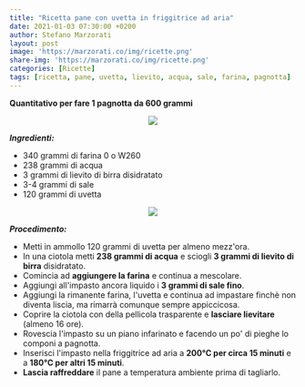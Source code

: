 ```yaml
---
title: "Ricetta pane con uvetta in friggitrice ad aria"
date: 2021-01-03 07:30:00 +0200
author: Stefano Marzorati
layout: post
image: 'https://marzorati.co/img/ricette.png'
share-img: 'https://marzorati.co/img/ricette.png'
categories: [Ricette]
tags: [ricetta, pane, uvetta, lievito, acqua, sale, farina, pagnotta]
---
```

**Quantitativo per fare 1 pagnotta da 600 grammi**   

<p align="center">
  <img src="https://marzorati.co/img/post/pane_uvetta_friggitrice_aria_1.jpg">
</p>   

***Ingredienti:***   

* 340 grammi di farina 0 o W260
* 238 grammi di acqua
* 3 grammi di lievito di birra disidratato
* 3-4 grammi di sale
* 120 grammi di uvetta

<p align="center">
  <img src="https://marzorati.co/img/post/pane_uvetta_friggitrice_aria_2.jpg">
</p>  

***Procedimento:***   

* Metti in ammollo 120 grammi di uvetta per almeno mezz'ora.
* In una ciotola metti **238 grammi di acqua** e sciogli **3 grammi di lievito di birra** disidratato.
* Comincia ad **aggiungere la farina** e continua a mescolare.   
* Aggiungi all'impasto ancora liquido i **3 grammi di sale fino**.   
* Aggiungi la rimanente farina, l'uvetta e continua ad impastare finchè non diventa liscia, ma rimarrà comunque sempre appiccicosa.
* Coprire la ciotola con della pellicola trasparente e **lasciare lievitare** (almeno 16 ore).  
* Rovescia l'impasto su un piano infarinato e facendo un po' di pieghe lo componi a pagnotta.   
* Inserisci l'impasto nella friggitrice ad aria a **200°C per circa 15 minuti** e a **180°C per altri 15 minuti**.
* **Lascia raffreddare** il pane a temperatura ambiente prima di tagliarlo.  
